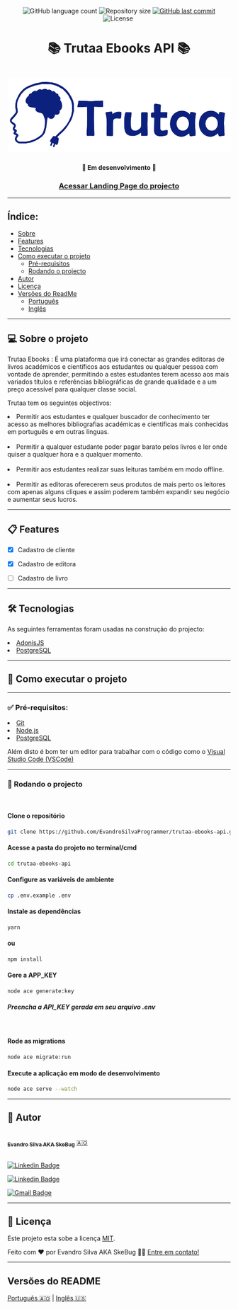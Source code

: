 <p align="center">
  <img alt="GitHub language count" src="https://img.shields.io/github/languages/count/EvandroSilvaProgrammer/blog-with-external-api?color=%2304D361">

  <img alt="Repository size" src="https://img.shields.io/github/repo-size/EvandroSilvaProgrammer/blog-with-external-api">

  <a href="https://github.com/tgmarinho/README-ecoleta/commits/master">
    <img alt="GitHub last commit" src="https://img.shields.io/github/last-commit/EvandroSilvaProgrammer/blog-with-external-api">
  </a>
    
   <img alt="License" src="https://img.shields.io/badge/license-MIT-brightgreen">

   <img alt="" src="https://img.shields.io/badge/Feito por-Evandro Silva AKA SkeBug-blueviolet">
</p>
<h1 align="center" style="font-weight: bold"> 📚 Trutaa Ebooks API 📚</h1>
<h1 align="center">
    <img alt="Blog" title="#Blog" src="assets/images/readMe/banner.png" />
</h1>

<h4 align="center"> 
	🚧 Em desenvolvimento 🚧
</h4>

<h3 align="center"> <a href="https://trutaa-landingpage.vercel.app/">Acessar Landing Page do projecto</a> </h3>

---
## Índice:
<!--ts-->
   * [Sobre](#-sobre-o-projeto)
   * [Features](#-features)
   * [Tecnologias](#-tecnologias)
   * [Como executar o projeto](#-como-executar-o-projeto)
      * [Pré-requisitos](#-pré-requisitos)
      * [Rodando o projecto](#-rodando-o-projeto)
   * [Autor](#-autor)
   * [Licença](#-licença)
   * [Versões do ReadMe](#-versões-do-readme)
        * [Português](./README-pt.md)
        * [Inglês](./README.md)
<!--/ts-->
<!--te-->
---
## 💻 Sobre o projeto

<p>
    Trutaa Ebooks : É uma plataforma que irá conectar as grandes editoras de livros académicos e científicos aos estudantes ou qualquer pessoa com vontade de aprender, permitindo a estes estudantes terem acesso aos mais variados títulos e referências bibliográficas de grande qualidade e a um preço acessível para qualquer classe social.
</p>
<p>
    Trutaa tem os seguintes objectivos:
    <li>Permitir aos estudantes e qualquer buscador de conhecimento ter acesso as melhores bibliografias académicas e científicas mais conhecidas em português e em outras línguas.</li> </br>
    <li>Permitir a qualquer estudante poder pagar barato pelos livros e ler onde quiser a qualquer hora e a qualquer momento.</li> </br>
    <li>Permitir aos estudantes realizar suas leituras também em modo offline.</li> </br>
    <li>Permitir as editoras oferecerem seus produtos de mais perto os leitores com apenas alguns cliques e assim poderem também expandir seu negócio e aumentar seus lucros.</li>
</p>

---    
## 📋 Features
- [x] Cadastro de cliente
- [x] Cadastro de editora
- [ ] Cadastro de livro


---
## 🛠 Tecnologias
<p>As seguintes ferramentas foram usadas na construção do projecto:</p>

<li><a href="https://adonisjs.com/">AdonisJS</a></li>
<li><a href="https://www.postgresql.org/">PostgreSQL</a></li>

---
## 🚀 Como executar o projeto
---
### ✅ Pré-requisitos:

<li><a href="https://git-scm.com">Git</a></li>
<li><a href="https://nodejs.org/en/">Node.js</a></li>
<li><a href="https://www.postgresql.org/">PostgreSQL</a></li>
<p>Além disto é bom ter um editor para trabalhar com o código como o <a href="https://code.visualstudio.com/">Visual Studio Code (VSCode)</a> </p>

---
### 🎲 Rodando o projecto
<br>

#### Clone o repositório
```bash
git clone https://github.com/EvandroSilvaProgrammer/trutaa-ebooks-api.git
```
#### Acesse a pasta do projeto no terminal/cmd
```bash
cd trutaa-ebooks-api
```

#### Configure as variáveis de ambiente
```bash
cp .env.example .env
```
#### Instale as dependências
```bash
yarn
```
#### ou
```bash
npm install
```

#### Gere a APP_KEY
```bash
node ace generate:key
```
##### Preencha a API_KEY gerada em seu arquivo .env

</br>

#### Rode as migrations
```bash
node ace migrate:run
```

#### Execute a aplicação em modo de desenvolvimento
```bash
node ace serve --watch
```

---

## 🦸 Autor

<a href="https://github.com/EvandroSilvaProgrammer">
 <img style="border-radius: 50%;" src="https://avatars.githubusercontent.com/u/67426023?v=4" width="100px;" alt=""/>
 <br />
 <sub><b>Evandro Silva AKA SkeBug</b></sub></a> <a href="https://github.com/EvandroSilvaProgrammer" title="EvandroSilva">🇦🇴</a>
 <br /> <br />

[![Linkedin Badge](https://img.shields.io/badge/-Evandro-blue?style=flat-square&logo=Linkedin&logoColor=white&link=https://www.linkedin.com/in/evandrosilva-programmer/)](https://www.linkedin.com/in/evandrosilva-programmer/) 

[![Linkedin Badge](https://img.shields.io/badge/-Evandro-blue?style=flat-square&logo=facebook&logoColor=white&link=https://www.facebook.com/evandrosilva.programmer)](https://www.facebook.com/evandrosilva.programmer)

[![Gmail Badge](https://img.shields.io/badge/-evandrosilva.programmer@gmail.com-c14438?style=flat-square&logo=Gmail&logoColor=white&link=mailto:tgmarinho@gmail.com)](mailto:evandrosilva.programmer@gmail.com)

---

## 📝 Licença

Este projeto esta sobe a licença [MIT](./LICENSE).

Feito com ❤️ por Evandro Silva AKA SkeBug 👋🏽 [Entre em contato!](https://www.linkedin.com/in/evandrosilva-programmer/)

---

##  Versões do README

[Português 🇦🇴](./README-pt.md)  |  [Inglês 🇺🇸](./README.md) 
